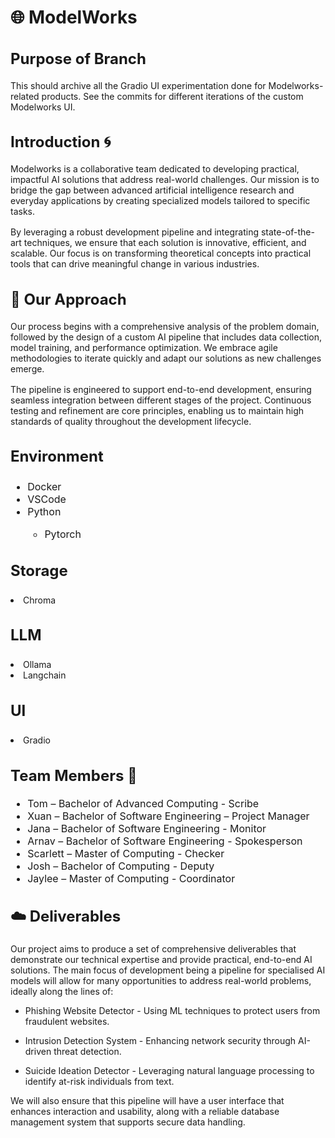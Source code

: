 # 🌐 ModelWorks
<h2 style="font-size: 24px;">Purpose of Branch</h2>  

 

<p style="font-size: 16px;">  

  
This should archive all the Gradio UI experimentation done for Modelworks-related products.  See the commits for different iterations of the custom Modelworks UI.
  

</p>  
<h2 style="font-size: 24px;">Introduction 🌀</h2>  

 

<p style="font-size: 16px;">  

  

Modelworks is a collaborative team dedicated to developing practical, impactful AI solutions that address real-world challenges. Our mission is to bridge the gap between advanced artificial intelligence research and everyday applications by creating specialized models tailored to specific tasks.  

  

</p>  

  

<p style="font-size: 16px;">  

  

By leveraging a robust development pipeline and integrating state-of-the-art techniques, we ensure that each solution is innovative, efficient, and scalable. Our focus is on transforming theoretical concepts into practical tools that can drive meaningful change in various industries.  

  

</p>  

  

   

  

<h2 style="font-size: 24px;">🫧 Our Approach</h2>  

  

<p style="font-size: 16px;">  

  

Our process begins with a comprehensive analysis of the problem domain, followed by the design of a custom AI pipeline that includes data collection, model training, and performance optimization. We embrace agile methodologies to iterate quickly and adapt our solutions as new challenges emerge.  

  

</p>  

  

<p style="font-size: 16px;">  

  

The pipeline is engineered to support end-to-end development, ensuring seamless integration between different stages of the project. Continuous testing and refinement are core principles, enabling us to maintain high standards of quality throughout the development lifecycle.  

  

</p>  

  

   

  

<h3 style="font-size: 24px;">Environment</h3>  

<ul style="font-size: 16px;">  

  <li>Docker</li>  

  <li>VSCode</li>  

  <li>Python</li> 

  <ul style="font-size: 16px;">  

  <li> Pytorch </li> 

  </ul> 

</ul>  

<h3 style="font-size: 24px;">Storage</h3>  

  <li>Chroma</li>   

<h3 style="font-size: 24px;">LLM</h3>  

  <li>Ollama</li>  

  <li>Langchain</li>   

<h3 style="font-size: 24px;">UI</h3>   

<li>Gradio</li>  

   

  

<h2 style="font-size: 24px;">Team Members 👾</h2>  

  

<ul style="font-size: 16px;">  

  

  <li>Tom – Bachelor of Advanced Computing - Scribe</li>  

  

  <li>Xuan – Bachelor of Software Engineering – Project Manager</li>  

  

  <li>Jana – Bachelor of Software Engineering - Monitor</li>  

  

  <li>Arnav – Bachelor of Software Engineering - Spokesperson</li>  

  

  <li>Scarlett – Master of Computing - Checker</li>  

  

  <li>Josh – Bachelor of Computing - Deputy</li>  

  

  <li>Jaylee – Master of Computing - Coordinator</li>  

  

</ul>  

  

   

  

<h2 style="font-size: 24px;">☁️ Deliverables</h2>  

  

<p style="font-size: 16px;">  

  

Our project aims to produce a set of comprehensive deliverables that demonstrate our technical expertise and provide practical, end-to-end AI solutions. The main focus of development being a pipeline for specialised AI models will allow for many opportunities to address real-world problems, ideally along the lines of: 

  

* Phishing Website Detector - Using ML techniques to protect users from fraudulent websites. 

* Intrusion Detection System - Enhancing network security through AI-driven threat detection. 

* Suicide Ideation Detector - Leveraging natural language processing to identify at-risk individuals from text. 

  

We will also ensure that this pipeline will have a user interface that enhances interaction and usability, along with a reliable database management system that supports secure data handling.  

  

</p> 
